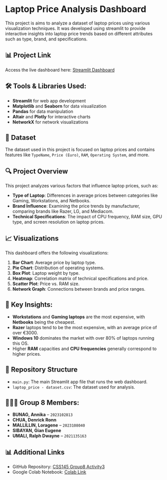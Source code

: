 # Laptop Price Analysis Dashboard

This project is aims to analyze a dataset of laptop prices using various visualization techniques. It was developed using streamlit to provide interactive insights into laptop price trends based on different attributes such as type, brand, and specifications.

## 📊 Project Link
Access the live dashboard here: [Streamlit Dashboard](https://github.com/annikamljn/CSS145_Group8_Activity3)

## 🛠️ Tools & Libraries Used:
- **Streamlit** for web app development
- **Matplotlib** and **Seaborn** for data visualization
- **Pandas** for data manipulation
- **Altair** and **Plotly** for interactive charts
- **NetworkX** for network visualizations

## 📁 Dataset
The dataset used in this project is focused on laptop prices and contains features like `TypeName`, `Price (Euro)`, `RAM`, `Operating System`, and more.

## 🔍 Project Overview
This project analyzes various factors that influence laptop prices, such as:
- **Type of Laptop**: Differences in average prices between categories like Gaming, Workstations, and Netbooks.
- **Brand Influence**: Examining the price trends by manufacturer, comparing brands like Razer, LG, and Mediacom.
- **Technical Specifications**: The impact of CPU frequency, RAM size, GPU type, and screen resolution on laptop prices.

## 📈 Visualizations
This dashboard offers the following visualizations:
1. **Bar Chart**: Average price by laptop type.
2. **Pie Chart**: Distribution of operating systems.
3. **Box Plot**: Laptop weight by type.
4. **Heatmap**: Correlation matrix of technical specifications and price.
5. **Scatter Plot**: Price vs. RAM size.
6. **Network Graph**: Connections between brands and price ranges.

## 📝 Key Insights:
- **Workstations** and **Gaming laptops** are the most expensive, with **Netbooks** being the cheapest.
- **Razer** laptops tend to be the most expensive, with an average price of over €3000.
- **Windows 10** dominates the market with over 80% of laptops running this OS.
- Higher **RAM** capacities and **CPU frequencies** generally correspond to higher prices.

## 📂 Repository Structure
- `main.py`: The main Streamlit app file that runs the web dashboard.
- `laptop_price - dataset.csv`: The dataset used for analysis.

## 🧑‍🤝‍🧑 Group 8 Members:
- **BUNAG, Annika** – `2023102813`
- **CHUA, Denrick Ronn**  
- **MALLILLIN, Loragene** – `2023108040`
- **SIBAYAN, Gian Eugene**  
- **UMALI, Ralph Dwayne** – `2021135163`

## 📊 Additional Links
- GitHub Repository: [CSS145 Group8 Activity3](https://github.com/annikamljn/CSS145_Group8_Activity3)
- Google Colab Notebook: [Colab Link](https://colab.research.google.com/drive/1TbRuhYoAk_43i9g--eJ2GA_3-DnHkrWA?usp=sharing)

